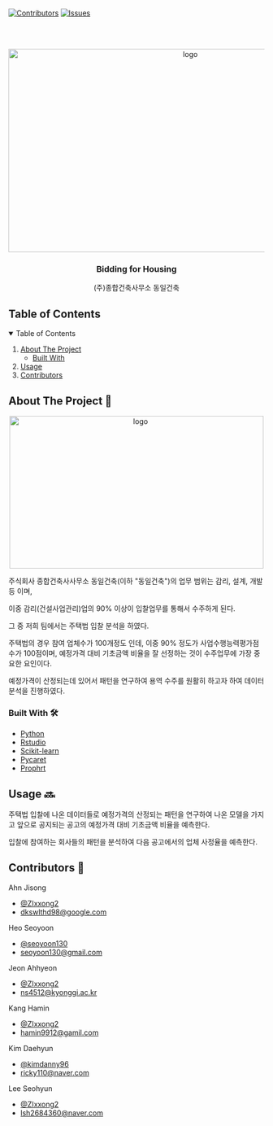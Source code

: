 <br />
<p align="center">
  
  [![Contributors][contributors-shield]][contributors-url]
  [![Issues][issues-shield]][issues-url]

</p>
  <br />
  
<!-- PROJECT LOGO -->
<br />
<p align="center">
  <a href="https://github.com/zIxxong2/HouseBidding"> <img src="https://user-images.githubusercontent.com/80026561/130731646-cc2d02ae-6eb3-4a75-b12e-c3da206b4ef0.png" alt="logo" width="700" height="400">

  </a>

  <h3 align="center">Bidding for Housing</h3>

  <p align="center">
    (주)종합건축사무소 동일건축 
    <br />
   
  </p>
</p>

## Table of Contents

<!-- TABLE OF CONTENTS -->
<details open="open">
  <summary>Table of Contents</summary>
  <ol>
    <li>
      <a href="#about-the-project">About The Project</a>
      <ul>
        <li><a href="#built-with">Built With</a></li>
      </ul>
    </li>
    <li><a href="#usage">Usage</a></li>
    <li><a href="#Contributors">Contributors</a></li>
  </ol>
</details>


<!-- ABOUT THE PROJECT -->
## About The Project 📑

<p align="center">
<img src="https://user-images.githubusercontent.com/80026561/130745475-111c79e0-a388-428b-a7bb-dfd4eb8ac5c7.jpg" alt="logo" width="500" height="300">
  </p>

주식회사 종합건축사사무소 동일건축(이하 "동일건축")의 업무 범위는 감리, 설계, 개발 등 이며, 

이중 감리(건설사업관리)업의 90% 이상이 입찰업무를 통해서 수주하게 된다. 

그 중 저희 팀에서는 주택법 입찰 분석을 하였다. 

주택법의 경우 참여 업체수가 100개정도 인데, 이중 90% 정도가 사업수행능력평가점수가 100점이며,
예정가격 대비 기초금액 비율을 잘 선정하는 것이 수주업무에 가장 중요한 요인이다.

예정가격이 산정되는데 있어서 패턴을 연구하여 용역 수주를 원활히 하고자 하여 데이터 분석을 진행하였다. 


### Built With 🛠

* [Python](https://www.python.org/)
* [Rstudio](https://www.rstudio.com/)
* [Scikit-learn](https://scikit-learn.org/stable/index.html)
* [Pycaret](https://pycaret.org/)
* [Prophrt](https://github.com/facebook/prophet)



<!-- USAGE EXAMPLES -->
## Usage 🔜


주택법 입찰에 나온 데이터들로 예정가격의 산정되는 패턴을 연구하여 나온 모델을 가지고 
앞으로 공지되는 공고의 예정가격 대비 기초금액 비율을 예측한다. 

입찰에 참여하는 회사들의 패턴을 분석하여 다음 공고에서의 업체 사정율을 예측한다. 







<!-- Contributors -->
## Contributors 🤝

Ahn Jisong 
- [@ZIxxong2](https://github.com/zIxxong2) 
- dkswlthd98@google.com

Heo Seoyoon  
- [@seoyoon130](https://github.com/seoyoon130) 
- seoyoon130@gmail.com

Jeon Ahhyeon 
- [@ZIxxong2](https://github.com/zIxxong2) 
- ns4512@kyonggi.ac.kr

Kang Hamin 
- [@ZIxxong2](https://github.com/zIxxong2) 
- hamin9912@gamil.com

Kim Daehyun
- [@kimdanny96](https://github.com/kimdanny96) 
- ricky110@naver.com

Lee Seohyun
- [@ZIxxong2](https://github.com/zIxxong2) 
- lsh2684360@naver.com


<!-- MARKDOWN LINKS & IMAGES -->
<!-- https://www.markdownguide.org/basic-syntax/#reference-style-links -->
[contributors-shield]: https://img.shields.io/github/contributors/othneildrew/Best-README-Template.svg?style=for-the-badge
[contributors-url]: https://github.com/zIxxong2/HouseBidding/graphs/contributors
[issues-shield]: https://img.shields.io/github/issues/othneildrew/Best-README-Template.svg?style=for-the-badge
[issues-url]: https://github.com/zIxxong2/HouseBidding/issues
[Company Logo]: https://user-images.githubusercontent.com/80026561/130745475-111c79e0-a388-428b-a7bb-dfd4eb8ac5c7.jpg
